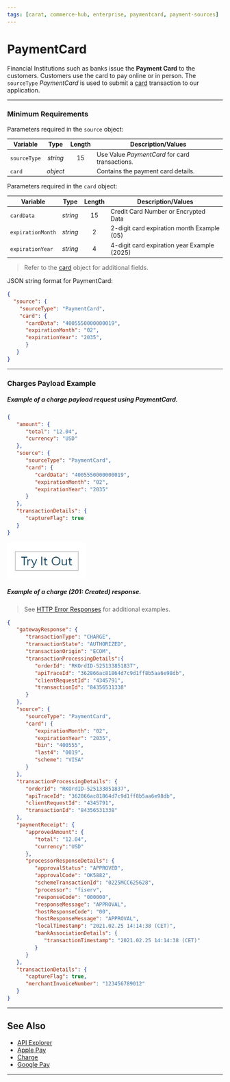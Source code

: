 ```yaml
---
tags: [carat, commerce-hub, enterprise, paymentcard, payment-sources]
---
```



# PaymentCard

Financial Institutions such as banks issue the **Payment Card** to the customers. Customers use the card to pay online or in person. The `sourceType` *PaymentCard* is used to submit a [card](?path=docs/Resources/Master-Data/Card-Type.md) transaction to our application.

---

### Minimum Requirements

<!--
type: tab
title: source
-->

Parameters required in the `source` object:

| Variable | Type | Length | Description/Values |
| -------- | :--: | :------------: | ------------------ |
| `sourceType` | *string* | 15 | Use Value *PaymentCard* for card transactions. |
| `card` | *object* | | Contains the payment card details. |

<!--
type: tab
title: card
-->

Parameters required in the `card` object:

| Variable | Type | Length | Description/Values |
| -------- | :--: | :------------: | ------------------ |
| `cardData` | *string* | 15 | Credit Card Number or Encrypted Data |
| `expirationMonth` | *string* | 2 | 2-digit card expiration month Example (05) |
| `expirationYear` | *string* | 4 | 4-digit card expiration year Example (2025) |

<!-- theme: info -->
> Refer to the [card](?path=docs/Resources/Master-Data/Card.md) object for additional fields.

<!--
type: tab
title: JSON Example
-->

JSON string format for PaymentCard:

```json
{
  "source": {
    "sourceType": "PaymentCard",
    "card": {
      "cardData": "4005550000000019",
      "expirationMonth": "02",
      "expirationYear": "2035",
      }
   }
}
```

<!-- type: tab-end -->

---

### Charges Payload Example

<!--
type: tab
title: Request
-->

##### Example of a charge payload request using PaymentCard.

```json
{
   "amount": {
      "total": "12.04",
      "currency": "USD"
   },
   "source": {
      "sourceType": "PaymentCard",
      "card": {
         "cardData": "4005550000000019",
         "expirationMonth": "02",
         "expirationYear": "2035"
      }
   },
   "transactionDetails": {
      "captureFlag": true
   }
}
```

[![Try it out](../../../../assets/images/button.png)](../api/?type=post&path=/payments/v1/charges)

<!--
type: tab
title: Response
-->

##### Example of a charge (201: Created) response.

<!-- theme: info -->
> See [HTTP Error Responses](?path=docs/Resources/Guides/Response-Codes/HTTP.md) for additional examples.

```json
{
   "gatewayResponse": {
      "transactionType": "CHARGE",
      "transactionState": "AUTHORIZED",
      "transactionOrigin": "ECOM",
      "transactionProcessingDetails":{
         "orderId": "RKOrdID-525133851837",
         "apiTraceId": "362866ac81864d7c9d1ff8b5aa6e98db",
         "clientRequestId": "4345791",
         "transactionId": "84356531338"
      }
   },
   "source": {
      "sourceType": "PaymentCard",
      "card": {
         "expirationMonth": "02",
         "expirationYear": "2035",
         "bin": "400555",
         "last4": "0019",
         "scheme": "VISA"
      }
   },
   "transactionProcessingDetails": {
      "orderId": "RKOrdID-525133851837",
      "apiTraceId": "362866ac81864d7c9d1ff8b5aa6e98db",
      "clientRequestId": "4345791",
      "transactionId": "84356531338"
   },
   "paymentReceipt": {
      "approvedAmount": {
         "total": "12.04",
         "currency":"USD"
      },
      "processorResponseDetails": {
         "approvalStatus": "APPROVED",
         "approvalCode": "OK5882",
         "schemeTransactionId": "0225MCC625628",
         "processor": "fiserv",
         "responseCode": "000000",
         "responseMessage": "APPROVAL",
         "hostResponseCode": "00",
         "hostResponseMessage": "APPROVAL",
         "localTimestamp": "2021.02.25 14:14:38 (CET)",
         "bankAssociationDetails": {
            "transactionTimestamp": "2021.02.25 14:14:38 (CET)"
         }
      }
   },
   "transactionDetails": {
      "captureFlag": true,
      "merchantInvoiceNumber": "123456789012"
   }
}
```

<!-- type: tab-end -->

---

## See Also

- [API Explorer](../api/?type=post&path=/payments/v1/charges)
- [Apple Pay](?path=docs/Online-Mobile-Digital/Wallets-AltPayments/Apple-Pay/Apple-Pay.md)
- [Charge](?path=docs/Resources/API-Documents/Payments/Charges.md)
- [Google Pay](?path=docs/Online-Mobile-Digital/Wallets-AltPayments/Google-Pay/Google-Pay.md)

---
